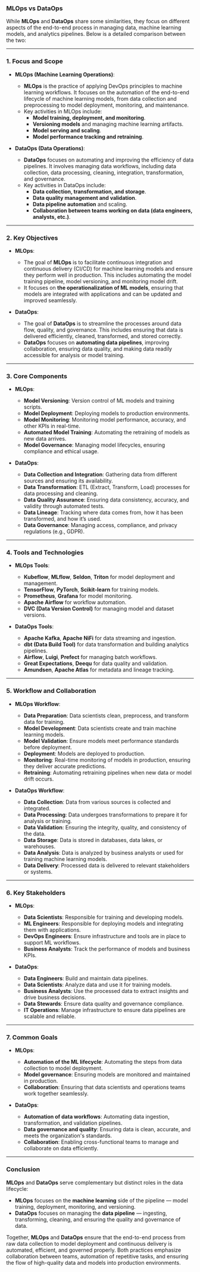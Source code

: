 ### **MLOps vs DataOps**

While **MLOps** and **DataOps** share some similarities, they focus on different aspects of the end-to-end process in managing data, machine learning models, and analytics pipelines. Below is a detailed comparison between the two:

---

### **1. Focus and Scope**

- **MLOps (Machine Learning Operations)**:
  - **MLOps** is the practice of applying DevOps principles to machine learning workflows. It focuses on the automation of the end-to-end lifecycle of machine learning models, from data collection and preprocessing to model deployment, monitoring, and maintenance.
  - Key activities in MLOps include:
    - **Model training, deployment, and monitoring**.
    - **Versioning models** and managing machine learning artifacts.
    - **Model serving and scaling**.
    - **Model performance tracking and retraining**.

- **DataOps (Data Operations)**:
  - **DataOps** focuses on automating and improving the efficiency of data pipelines. It involves managing data workflows, including data collection, data processing, cleaning, integration, transformation, and governance.
  - Key activities in DataOps include:
    - **Data collection, transformation, and storage**.
    - **Data quality management and validation**.
    - **Data pipeline automation** and scaling.
    - **Collaboration between teams working on data (data engineers, analysts, etc.)**.

---

### **2. Key Objectives**

- **MLOps**:
  - The goal of **MLOps** is to facilitate continuous integration and continuous delivery (CI/CD) for machine learning models and ensure they perform well in production. This includes automating the model training pipeline, model versioning, and monitoring model drift.
  - It focuses on **the operationalization of ML models**, ensuring that models are integrated with applications and can be updated and improved seamlessly.

- **DataOps**:
  - The goal of **DataOps** is to streamline the processes around data flow, quality, and governance. This includes ensuring that data is delivered efficiently, cleaned, transformed, and stored correctly.
  - **DataOps** focuses on **automating data pipelines**, improving collaboration, ensuring data quality, and making data readily accessible for analysis or model training.

---

### **3. Core Components**

- **MLOps**:
  - **Model Versioning**: Version control of ML models and training scripts.
  - **Model Deployment**: Deploying models to production environments.
  - **Model Monitoring**: Monitoring model performance, accuracy, and other KPIs in real-time.
  - **Automated Model Training**: Automating the retraining of models as new data arrives.
  - **Model Governance**: Managing model lifecycles, ensuring compliance and ethical usage.

- **DataOps**:
  - **Data Collection and Integration**: Gathering data from different sources and ensuring its availability.
  - **Data Transformation**: ETL (Extract, Transform, Load) processes for data processing and cleaning.
  - **Data Quality Assurance**: Ensuring data consistency, accuracy, and validity through automated tests.
  - **Data Lineage**: Tracking where data comes from, how it has been transformed, and how it’s used.
  - **Data Governance**: Managing access, compliance, and privacy regulations (e.g., GDPR).

---

### **4. Tools and Technologies**

- **MLOps Tools**:
  - **Kubeflow**, **MLflow**, **Seldon**, **Triton** for model deployment and management.
  - **TensorFlow**, **PyTorch**, **Scikit-learn** for training models.
  - **Prometheus**, **Grafana** for model monitoring.
  - **Apache Airflow** for workflow automation.
  - **DVC (Data Version Control)** for managing model and dataset versions.

- **DataOps Tools**:
  - **Apache Kafka**, **Apache NiFi** for data streaming and ingestion.
  - **dbt (Data Build Tool)** for data transformation and building analytics pipelines.
  - **Airflow**, **Luigi**, **Prefect** for managing batch workflows.
  - **Great Expectations**, **Deequ** for data quality and validation.
  - **Amundsen**, **Apache Atlas** for metadata and lineage tracking.

---

### **5. Workflow and Collaboration**

- **MLOps Workflow**:
  - **Data Preparation**: Data scientists clean, preprocess, and transform data for training.
  - **Model Development**: Data scientists create and train machine learning models.
  - **Model Validation**: Ensure models meet performance standards before deployment.
  - **Deployment**: Models are deployed to production.
  - **Monitoring**: Real-time monitoring of models in production, ensuring they deliver accurate predictions.
  - **Retraining**: Automating retraining pipelines when new data or model drift occurs.

- **DataOps Workflow**:
  - **Data Collection**: Data from various sources is collected and integrated.
  - **Data Processing**: Data undergoes transformations to prepare it for analysis or training.
  - **Data Validation**: Ensuring the integrity, quality, and consistency of the data.
  - **Data Storage**: Data is stored in databases, data lakes, or warehouses.
  - **Data Analysis**: Data is analyzed by business analysts or used for training machine learning models.
  - **Data Delivery**: Processed data is delivered to relevant stakeholders or systems.

---

### **6. Key Stakeholders**

- **MLOps**:
  - **Data Scientists**: Responsible for training and developing models.
  - **ML Engineers**: Responsible for deploying models and integrating them with applications.
  - **DevOps Engineers**: Ensure infrastructure and tools are in place to support ML workflows.
  - **Business Analysts**: Track the performance of models and business KPIs.

- **DataOps**:
  - **Data Engineers**: Build and maintain data pipelines.
  - **Data Scientists**: Analyze data and use it for training models.
  - **Business Analysts**: Use the processed data to extract insights and drive business decisions.
  - **Data Stewards**: Ensure data quality and governance compliance.
  - **IT Operations**: Manage infrastructure to ensure data pipelines are scalable and reliable.

---

### **7. Common Goals**

- **MLOps**:
  - **Automation of the ML lifecycle**: Automating the steps from data collection to model deployment.
  - **Model governance**: Ensuring models are monitored and maintained in production.
  - **Collaboration**: Ensuring that data scientists and operations teams work together seamlessly.

- **DataOps**:
  - **Automation of data workflows**: Automating data ingestion, transformation, and validation pipelines.
  - **Data governance and quality**: Ensuring data is clean, accurate, and meets the organization's standards.
  - **Collaboration**: Enabling cross-functional teams to manage and collaborate on data efficiently.

---

### **Conclusion**

**MLOps** and **DataOps** serve complementary but distinct roles in the data lifecycle:

- **MLOps** focuses on the **machine learning** side of the pipeline — model training, deployment, monitoring, and versioning.
- **DataOps** focuses on managing the **data pipeline** — ingesting, transforming, cleaning, and ensuring the quality and governance of data.

Together, **MLOps** and **DataOps** ensure that the end-to-end process from raw data collection to model deployment and continuous delivery is automated, efficient, and governed properly. Both practices emphasize collaboration between teams, automation of repetitive tasks, and ensuring the flow of high-quality data and models into production environments.
